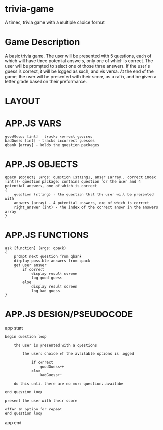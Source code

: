 # trivia-game
A timed, trivia game with a multiple choice format

# Game Description
A basic trivia game. The user will be presented with 5 questions, each of which will have three potential answers, only one of which is correct. The user will be prompted to select one of those three answers. If the user's guess is correct, it will be logged as such, and vis versa. At the end of the game, the user will be presented with their score, as a ratio, and be given a letter grade based on their preformance. 

# LAYOUT



# APP.JS VARS
    goodGuess [int] - tracks correct guesses
    badGuess [int] - tracks incorrect guesses
    qbank [array] - holds the question packages

# APP.JS OBJECTS
    qpack [object] (args: question [string], anser [array], correct index [int])- question package: contains question for the user and 4 potential answers, one of which is correct
    { 
        question (string) - the question that the user will be presented with
        answers (array) - 4 potential answers, one of which is correct 
        right_answer (int) - the index of the correct anser in the answers array  
    }

# APP.JS FUNCTIONS
    ask [function] (args: qpack) 
    {
        prompt next question from qbank
        display possible answers from qpack
        get user answer
            if correct
                display result screen
                log good guess
            else
                display result screen
                log bad guess
    }   

# APP.JS DESIGN/PSEUDOCODE
app start

    begin question loop

        the user is presented with a questions

            the users choice of the available options is logged

                if correct
                    goodGuess++
                else
                    badGuess++

        do this until there are no more questions availabe
        
    end question loop

    present the user with their score

    offer an option for repeat
    end question loop
app end
                

